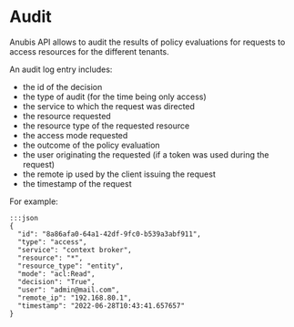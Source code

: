# Audit

Anubis API allows to audit the results of policy evaluations for requests
to access resources for the different tenants.

An audit log entry includes:
- the id of the decision
- the type of audit (for the time being only access)
- the service to which the request was directed
- the resource requested
- the resource type of the requested resource
- the access mode requested
- the outcome of the policy evaluation
- the user originating the requested (if a token was used during the request)
- the remote ip used by the client issuing the request
- the timestamp of the request

For example:

    :::json
    {
      "id": "8a86afa0-64a1-42df-9fc0-b539a3abf911",
      "type": "access",
      "service": "context broker",
      "resource": "*",
      "resource_type": "entity",
      "mode": "acl:Read",
      "decision": "True",
      "user": "admin@mail.com",
      "remote_ip": "192.168.80.1",
      "timestamp": "2022-06-28T10:43:41.657657"
    }

